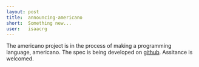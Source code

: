 ```yaml
---
layout: post
title:  announcing-americano
short:  Something new...
user:   isaacrg
---
```

The americano project is in the process of making a programming language, americano. The spec is being developed on [github](https://github.com/americano-project/spec). Assitance is welcomed.
